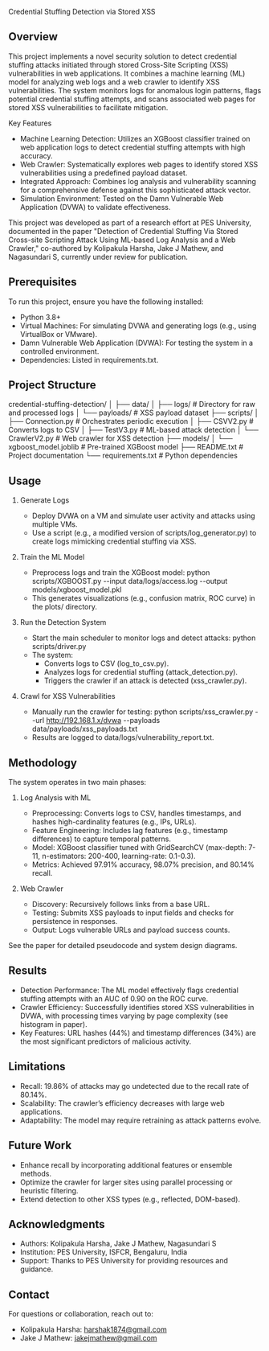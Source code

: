 Credential Stuffing Detection via Stored XSS

Overview
--------
This project implements a novel security solution to detect credential stuffing attacks initiated through stored Cross-Site Scripting (XSS) vulnerabilities in web applications.
It combines a machine learning (ML) model for analyzing web logs and a web crawler to identify XSS vulnerabilities. The system monitors logs for anomalous login patterns, flags potential credential stuffing attempts,
and scans associated web pages for stored XSS vulnerabilities to facilitate mitigation.

Key Features
- Machine Learning Detection: Utilizes an XGBoost classifier trained on web application logs to detect credential stuffing attempts with high accuracy.
- Web Crawler: Systematically explores web pages to identify stored XSS vulnerabilities using a predefined payload dataset.
- Integrated Approach: Combines log analysis and vulnerability scanning for a comprehensive defense against this sophisticated attack vector.
- Simulation Environment: Tested on the Damn Vulnerable Web Application (DVWA) to validate effectiveness.

This project was developed as part of a research effort at PES University, documented in the paper "Detection of Credential Stuffing Via Stored Cross-site Scripting Attack Using ML-based Log Analysis and a Web Crawler," 
co-authored by Kolipakula Harsha, Jake J Mathew, and Nagasundari S, currently under review for publication.

Prerequisites
-------------
To run this project, ensure you have the following installed:
- Python 3.8+
- Virtual Machines: For simulating DVWA and generating logs (e.g., using VirtualBox or VMware).
- Damn Vulnerable Web Application (DVWA): For testing the system in a controlled environment.
- Dependencies: Listed in requirements.txt.


Project Structure
-----------------
credential-stuffing-detection/
│
├── data/
│   ├── logs/              # Directory for raw and processed logs
│   └── payloads/          # XSS payload dataset
├── scripts/
│   ├── Connection.py          # Orchestrates periodic execution
│   ├── CSVV2.py      # Converts logs to CSV
│   ├── TestV3.py # ML-based attack detection
│   └── CrawlerV2.py     # Web crawler for XSS detection
├── models/
│   └── xgboost_model.joblib  # Pre-trained XGBoost model
├── README.txt             # Project documentation
└── requirements.txt       # Python dependencies

Usage
-----
1. Generate Logs
   - Deploy DVWA on a VM and simulate user activity and attacks using multiple VMs.
   - Use a script (e.g., a modified version of scripts/log_generator.py) to create logs mimicking credential stuffing via XSS.

2. Train the ML Model
   - Preprocess logs and train the XGBoost model:
     python scripts/XGBOOST.py --input data/logs/access.log --output models/xgboost_model.pkl
   - This generates visualizations (e.g., confusion matrix, ROC curve) in the plots/ directory.

3. Run the Detection System
   - Start the main scheduler to monitor logs and detect attacks:
     python scripts/driver.py
   - The system:
     - Converts logs to CSV (log_to_csv.py).
     - Analyzes logs for credential stuffing (attack_detection.py).
     - Triggers the crawler if an attack is detected (xss_crawler.py).

4. Crawl for XSS Vulnerabilities
   - Manually run the crawler for testing:
     python scripts/xss_crawler.py --url http://192.168.1.x/dvwa --payloads data/payloads/xss_payloads.txt
   - Results are logged to data/logs/vulnerability_report.txt.

Methodology
-----------
The system operates in two main phases:

1. Log Analysis with ML
   - Preprocessing: Converts logs to CSV, handles timestamps, and hashes high-cardinality features (e.g., IPs, URLs).
   - Feature Engineering: Includes lag features (e.g., timestamp differences) to capture temporal patterns.
   - Model: XGBoost classifier tuned with GridSearchCV (max-depth: 7-11, n-estimators: 200-400, learning-rate: 0.1-0.3).
   - Metrics: Achieved 97.91% accuracy, 98.07% precision, and 80.14% recall.

2. Web Crawler
   - Discovery: Recursively follows links from a base URL.
   - Testing: Submits XSS payloads to input fields and checks for persistence in responses.
   - Output: Logs vulnerable URLs and payload success counts.

See the paper for detailed pseudocode and system design diagrams.

Results
-------
- Detection Performance: The ML model effectively flags credential stuffing attempts with an AUC of 0.90 on the ROC curve.
- Crawler Efficiency: Successfully identifies stored XSS vulnerabilities in DVWA, with processing times varying by page complexity (see histogram in paper).
- Key Features: URL hashes (44%) and timestamp differences (34%) are the most significant predictors of malicious activity.

Limitations
-----------
- Recall: 19.86% of attacks may go undetected due to the recall rate of 80.14%.
- Scalability: The crawler’s efficiency decreases with large web applications.
- Adaptability: The model may require retraining as attack patterns evolve.

Future Work
-----------
- Enhance recall by incorporating additional features or ensemble methods.
- Optimize the crawler for larger sites using parallel processing or heuristic filtering.
- Extend detection to other XSS types (e.g., reflected, DOM-based).

Acknowledgments
---------------
- Authors: Kolipakula Harsha, Jake J Mathew, Nagasundari S
- Institution: PES University, ISFCR, Bengaluru, India
- Support: Thanks to PES University for providing resources and guidance.

Contact
-------
For questions or collaboration, reach out to:
- Kolipakula Harsha: harshak1874@gmail.com
- Jake J Mathew: jakejmathew@gmail.com
